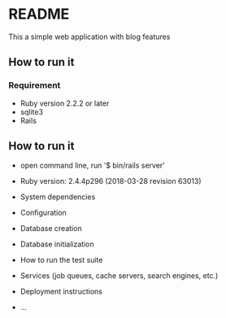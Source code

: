 # README

This a simple web application with blog features

## How to run it 
### Requirement
-  Ruby version 2.2.2 or later
-  sqlite3
-  Rails

## How to run it
- open command line, run '$ bin/rails server'


* Ruby version: 2.4.4p296 (2018-03-28 revision 63013)

* System dependencies

* Configuration

* Database creation

* Database initialization

* How to run the test suite

* Services (job queues, cache servers, search engines, etc.)

* Deployment instructions

* ...
